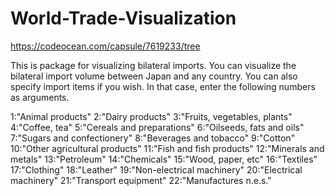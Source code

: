 # World-Trade-Visualization

https://codeocean.com/capsule/7619233/tree


This is package for visualizing bilateral imports.
You can visualize the bilateral import volume between Japan and any country.
You can also specify import items if you wish. 
In that case, enter the following numbers as arguments.

1:"Animal products"
2:"Dairy products"
3:"Fruits, vegetables, plants"
4:"Coffee, tea"
5:"Cereals and preparations"
6:"Oilseeds, fats and oils"
7:"Sugars and confectionery"
8:"Beverages and tobacco"
9:"Cotton"
10:"Other agricultural products"
11:"Fish and fish products"
12:"Minerals and metals"
13:"Petroleum"
14:"Chemicals"
15:"Wood, paper, etc"
16:"Textiles"
17:"Clothing"
18:"Leather"
19:"Non-electrical machinery"
20:"Electrical machinery"
21:"Transport equipment"
22:"Manufactures n.e.s."

